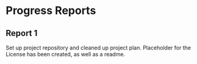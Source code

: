 # Progress Reports

## Report 1
Set up project repository and cleaned up project plan. Placeholder for the License has been created, as well as a readme. 